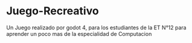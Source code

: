 # Juego-Recreativo
Un Juego realizado por godot 4, para los estudiantes de la ET N°12 para aprender un poco mas de la especialidad de Computacion
